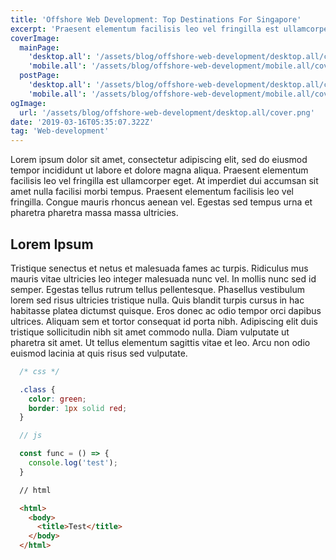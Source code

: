```yaml
---
title: 'Offshore Web Development: Top Destinations For Singapore'
excerpt: 'Praesent elementum facilisis leo vel fringilla est ullamcorper eget. At imperdiet dui accumsan sit amet nulla facilisi morbi tempus.'
coverImage:
  mainPage:
    'desktop.all': '/assets/blog/offshore-web-development/desktop.all/cover.png'
    'mobile.all': '/assets/blog/offshore-web-development/mobile.all/cover.png'
  postPage:
    'desktop.all': '/assets/blog/offshore-web-development/desktop.all/cover.png'
    'mobile.all': '/assets/blog/offshore-web-development/mobile.all/cover.png'
ogImage:
  url: '/assets/blog/offshore-web-development/desktop.all/cover.png'
date: '2019-03-16T05:35:07.322Z'
tag: 'Web-development'
---
```


Lorem ipsum dolor sit amet, consectetur adipiscing elit, sed do eiusmod tempor incididunt ut labore et dolore magna aliqua. Praesent elementum facilisis leo vel fringilla est ullamcorper eget. At imperdiet dui accumsan sit amet nulla facilisi morbi tempus. Praesent elementum facilisis leo vel fringilla. Congue mauris rhoncus aenean vel. Egestas sed tempus urna et pharetra pharetra massa massa ultricies.

## Lorem Ipsum

Tristique senectus et netus et malesuada fames ac turpis. Ridiculus mus mauris vitae ultricies leo integer malesuada nunc vel. In mollis nunc sed id semper. Egestas tellus rutrum tellus pellentesque. Phasellus vestibulum lorem sed risus ultricies tristique nulla. Quis blandit turpis cursus in hac habitasse platea dictumst quisque. Eros donec ac odio tempor orci dapibus ultrices. Aliquam sem et tortor consequat id porta nibh. Adipiscing elit duis tristique sollicitudin nibh sit amet commodo nulla. Diam vulputate ut pharetra sit amet. Ut tellus elementum sagittis vitae et leo. Arcu non odio euismod lacinia at quis risus sed vulputate.

```css
  /* css */

  .class {
    color: green;
    border: 1px solid red;
  }
```

```js
  // js

  const func = () => {
    console.log('test');
  }
```


```html
  // html

  <html>
    <body>
      <title>Test</title>
    </body>
  </html>
```
